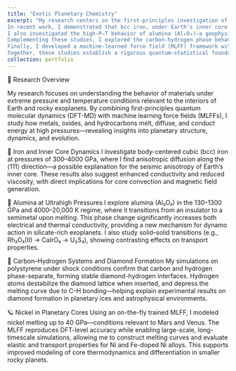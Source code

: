 ```yaml
---
title: "Exotic Planetary Chemistry"
excerpt: "My research centers on the first-principles investigation of materials under extreme pressure-temperature (P–T) conditions relevant to the deep interiors of terrestrial planets, combining Kohn-Sham DFT-based molecular dynamics, machine-learned interatomic potentials, and thermodynamic integration techniques to probe melting, transport, and phase behavior.
In recent work, I demonstrated that bcc iron, under Earth's inner core pressures (~300–4000 GPa) and subsolidus temperatures, exhibits anisotropic diffusion along the ⟨111⟩ directions, enabled by a low-energy barrier and accompanied by dynamic/mechanical stability. This finding offers a potential atomistic basis for seismological observations of anisotropic P-wave propagation and enhanced electrical/thermal conductivities in Earth's inner core, and also implies altered convective mechanisms due to reduced viscosity.
I also investigated the high-P–T behavior of alumina (Al₂O₃)—a geophysically and experimentally important oxide—using extensive first-principles MD. The solid–liquid transition induces an insulator-to-semimetal transition, significantly enhancing both σ<sub>dc</sub> and κ. Surprisingly, the Rh₂O₃(II) → CaIrO₃ transition shows negligible change in transport, while CaIrO₃ → U₂S₃ is associated with increased conductivities. The results highlight the role of phase transitions and defects (e.g., oxygen vacancies) in shaping planetary magnetic properties.
Complementing these studies, I explored the carbon-hydrogen phase behavior under conditions (~150–500 GPa, 5000–9000 K) where diamond formation from polystyrene has been observed in dynamic compression experiments. My QMD simulations reveal that phase-separated carbon-hydrogen systems are thermodynamically favored, with hydrogen destabilizing the diamond lattice via C–H bonding and lowering the diamond melting curve—providing insight into carbon segregation and diamond formation in icy planets and meteoritic environments.
Finally, I developed a machine-learned force field (MLFF) framework within VASP to model nickel melting and transport up to 40 GPa—conditions relevant to Mars and Venus. The MLFF captures DFT accuracy with substantially reduced computational cost, enabling melting curve construction and elastic property analysis over long time scales and system sizes (>10,000 atoms). I also propose extensions to Ni–Fe alloys, with implications for core dynamics in differentiated rocky bodies.
Together, these studies establish a rigorous quantum–statistical foundation for modeling complex materials in deep planetary environments, and enable cross-scale integration with geodynamic and planetary evolution models. <br/><img src='/images/Profile-Pic.jpeg'>"
collection: portfolio
---
```


🧪 Research Overview

My research focuses on understanding the behavior of materials under extreme pressure and temperature conditions relevant to the interiors of Earth and rocky exoplanets. By combining first-principles quantum molecular dynamics (DFT-MD) with machine learning force fields (MLFFs), I study how metals, oxides, and hydrocarbons melt, diffuse, and conduct energy at high pressures—revealing insights into planetary structure, dynamics, and evolution.

🧭 Iron and Inner Core Dynamics
I investigate body-centered cubic (bcc) iron at pressures of 300–4000 GPa, where I find anisotropic diffusion along the ⟨111⟩ direction—a possible explanation for the seismic anisotropy of Earth’s inner core. These results also suggest enhanced conductivity and reduced viscosity, with direct implications for core convection and magnetic field generation.

🌋 Alumina at Ultrahigh Pressures
I explore alumina (Al₂O₃) in the 130–1300 GPa and 4000–20,000 K regime, where it transitions from an insulator to a semimetal upon melting. This phase change significantly increases both electrical and thermal conductivity, providing a new mechanism for dynamo action in silicate-rich exoplanets. I also study solid–solid transitions (e.g., Rh₂O₃(II) → CaIrO₃ → U₂S₃), showing contrasting effects on transport properties.

💎 Carbon–Hydrogen Systems and Diamond Formation
My simulations on polystyrene under shock conditions confirm that carbon and hydrogen phase-separate, forming stable diamond-hydrogen interfaces. Hydrogen atoms destabilize the diamond lattice when inserted, and depress the melting curve due to C–H bonding—helping explain experimental results on diamond formation in planetary ices and astrophysical environments.

🪐 Nickel in Planetary Cores
Using an on-the-fly trained MLFF, I modeled nickel melting up to 40 GPa—conditions relevant to Mars and Venus. The MLFF reproduces DFT-level accuracy while enabling large-scale, long-timescale simulations, allowing me to construct melting curves and evaluate elastic and transport properties for Ni and Fe-doped Ni alloys. This supports improved modeling of core thermodynamics and differentiation in smaller rocky planets.
